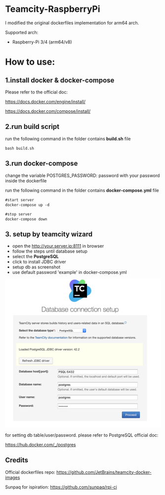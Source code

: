 # Teamcity-RaspberryPi
I modified the original dockerfiles implementation for arm64 arch.

Supported arch:

- Raspberry-Pi 3/4 (arm64/v8)

 
# How to use:

## 1.install docker & docker-compose

Please refer to the official doc:

https://docs.docker.com/engine/install/

https://docs.docker.com/compose/install/

## 2.run build script

run the following command in the folder contains **build.sh** file

```
bash build.sh
```

## 3.run docker-compose

change the variable POSTGRES_PASSWORD: password with your password inside the dockerfile

run the following command in the folder contains **docker-compose.yml** file

```
#start server
docker-compose up -d
```

```
#stop server
docker-compose down
```

## 3. setup by teamcity wizard

- open the http://your.server.ip:8111 in browser
- follow the steps until database setup
- select the **PostgreSQL**
- click to install JDBC driver
- setup db as screenshot
- use default password 'example' in docker-compose.yml

![](/pics/psql-setup.png)


for setting db table/user/password.
please refer to PostgreSQL official doc:

https://hub.docker.com/_/postgres

## Credits

Official dockerfiles repo: https://github.com/JetBrains/teamcity-docker-images

Sunpaq for ispiration: https://github.com/sunpaq/rpi-ci

